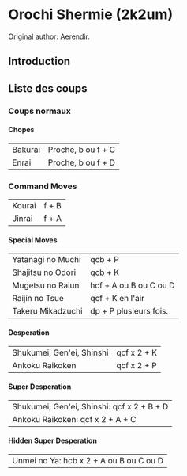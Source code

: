 # Orochi Shermie (2k2um)

Original author: Aerendir.

## Introduction

## Liste des coups

### Coups normaux

#### Chopes

|         |                    |
|---------|--------------------|
| Bakurai | Proche, b ou f + C |
| Enrai   | Proche, b ou f + D |

### Command Moves

|        |       |
|--------|-------|
| Kourai | f + B |
| Jinrai | f + A |

#### Special Moves

|                   |                        |
|-------------------|------------------------|
| Yatanagi no Muchi | qcb + P                |
| Shajitsu no Odori | qcb + K                |
| Mugetsu no Raiun  | hcf + A ou B ou C ou D |
| Raijin no Tsue    | qcf + K en l'air       |
| Takeru Mikadzuchi | dp + P plusieurs fois. |

#### Desperation

|                           |             |
|---------------------------|-------------|
| Shukumei, Gen'ei, Shinshi | qcf x 2 + K |
| Ankoku Raikoken           | qcf x 2 + P |

#### Super Desperation

|                                            |
|--------------------------------------------|
| Shukumei, Gen'ei, Shinshi: qcf x 2 + B + D |
| Ankoku Raikoken: qcf x 2 + A + C           |

#### Hidden Super Desperation

|                                         |
|-----------------------------------------|
| Unmei no Ya: hcb x 2 + A ou B ou C ou D |
